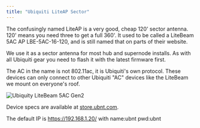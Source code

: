 ```yaml
---
title: "Ubiquiti LiteAP Sector"
---
```

The confusingly named LiteAP is a very good, cheap 120' sector antenna. 120' means you need three to get a full 360'. It used to be called a LiteBeam 5AC AP LBE-5AC-16-120, and is still named that on parts of their website.

We use it as a sector antenna for most hub and supernode installs. As with all Ubiquiti gear you need to flash it with the latest firmware first. 

The AC in the name is not 802.11ac, it is Ubiquiti's own protocol. These devices can only connect to other Ubiquiti "AC" devices like the LiteBeam we mount on everyone's roof.

![Ubiquity LiteBeam 5AC Gen2](/img/hardware/ubiquity_liteap.png)

Device specs are available at [store.ubnt.com](https://store.ubnt.com/collections/wireless/products/litebeam-5ac-ap).

The default IP is https://192.168.1.20/ with name:ubnt pwd:ubnt

